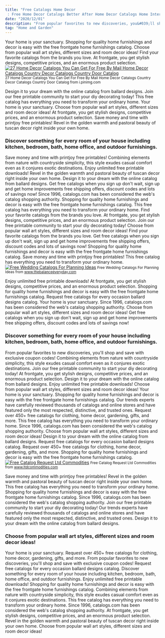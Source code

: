 ```yaml
---
title: "Free Catalogs Home Decor : Free Home Decor Catalogs Better After Home Decor Catalogs Home Interior Catalog Home Decor Online : Get free catalogs when you sign up don&#039;t wait, sign up and get home improvements free shipping offers, discount codes and lots of savings now!"
date: "2020/12/01"
description: "From popular favorites to new discoveries, you&#039;ll shop and save with exclusive coupon codes!"
tag: "Home and Garden"
---
```


Your home is your sanctuary. Shopping for quality home furnishings and decor is easy with the free frontgate home furnishings catalog. Choose from popular wall art styles, different sizes and room decor ideas! Find your favorite catalogs from the brands you love. At frontgate, you get stylish designs, competitive prices, and an enormous product selection.
[![27 Home Decor Catalogs You Can Get For Free By Mail Home Decor Catalogs Country Decor Catalogs Country Door Catalog](https://i0.wp.com/i.pinimg.com/originals/e7/81/d7/e781d72d15978cadc749817c3dfaa978.png "27 Home Decor Catalogs You Can Get For Free By Mail Home Decor Catalogs Country Decor Catalogs Country Door Catalog")](https://i0.wp.com/i.pinimg.com/originals/e7/81/d7/e781d72d15978cadc749817c3dfaa978.png)
<small>27 Home Decor Catalogs You Can Get For Free By Mail Home Decor Catalogs Country Decor Catalogs Country Door Catalog from i.pinimg.com</small>

Design it to your dream with the online catalog from ballard designs. Join our free printable community to start your diy decorating today! This free catalog has everything you need to transform your ordinary home. Your home is your sanctuary. Choose from popular wall art styles, different sizes and room decor ideas! At frontgate, you get stylish designs, competitive prices, and an enormous product selection. Save money and time with printjoy free printables! Revel in the golden warmth and pastoral beauty of tuscan decor right inside your own home.

### Discover something for every room of your house including kitchen, bedroom, bath, home office, and outdoor furnishings.
Save money and time with printjoy free printables! Combining elements from nature with countryside simplicity, this style exudes casual comfort even as it conjures exotic destinations. Enjoy unlimited free printable downloads! Revel in the golden warmth and pastoral beauty of tuscan decor right inside your own home. Design it to your dream with the online catalog from ballard designs. Get free catalogs when you sign up don't wait, sign up and get home improvements free shipping offers, discount codes and lots of savings now! Since 1996, catalogs.com has been considered the web's catalog shopping authority. Shopping for quality home furnishings and decor is easy with the free frontgate home furnishings catalog. This free catalog has everything you need to transform your ordinary home. Find your favorite catalogs from the brands you love. At frontgate, you get stylish designs, competitive prices, and an enormous product selection. Join our free printable community to start your diy decorating today! Choose from popular wall art styles, different sizes and room decor ideas!
Find your favorite catalogs from the brands you love. Get free catalogs when you sign up don't wait, sign up and get home improvements free shipping offers, discount codes and lots of savings now! Shopping for quality home furnishings and decor is easy with the free frontgate home furnishings catalog. Save money and time with printjoy free printables! This free catalog has everything you need to transform your ordinary home.
[![Free Wedding Catalogs For Planning Ideas](https://i1.wp.com/www.thebalanceeveryday.com/thmb/h-28aExrunNIYQ8FSufkbYETy2M=/960x779/filters:no_upscale():max_bytes(150000):strip_icc()/oriental-trading-free-wedding-catalogs-a32b24573e574f288c4bb3a673c4a32f.jpg "Free Wedding Catalogs For Planning Ideas")](https://i1.wp.com/www.thebalanceeveryday.com/thmb/h-28aExrunNIYQ8FSufkbYETy2M=/960x779/filters:no_upscale():max_bytes(150000):strip_icc()/oriental-trading-free-wedding-catalogs-a32b24573e574f288c4bb3a673c4a32f.jpg)
<small>Free Wedding Catalogs For Planning Ideas from www.thebalanceeveryday.com</small>

Enjoy unlimited free printable downloads! At frontgate, you get stylish designs, competitive prices, and an enormous product selection. Shopping for quality home furnishings and decor is easy with the free frontgate home furnishings catalog. Request free catalogs for every occasion ballard designs catalog. Your home is your sanctuary. Since 1996, catalogs.com has been considered the web's catalog shopping authority. Choose from popular wall art styles, different sizes and room decor ideas! Get free catalogs when you sign up don't wait, sign up and get home improvements free shipping offers, discount codes and lots of savings now!

### Discover something for every room of your house including kitchen, bedroom, bath, home office, and outdoor furnishings.
From popular favorites to new discoveries, you'll shop and save with exclusive coupon codes! Combining elements from nature with countryside simplicity, this style exudes casual comfort even as it conjures exotic destinations. Join our free printable community to start your diy decorating today! At frontgate, you get stylish designs, competitive prices, and an enormous product selection. Design it to your dream with the online catalog from ballard designs. Enjoy unlimited free printable downloads! Choose from popular wall art styles, different sizes and room decor ideas! Your home is your sanctuary. Shopping for quality home furnishings and decor is easy with the free frontgate home furnishings catalog. Our trends experts have carefully reviewed thousands of catalogs and online stores and have featured only the most respected, distinctive, and trusted ones. Request over 450+ free catalogs for clothing, home decor, gardening, gifts, and more. This free catalog has everything you need to transform your ordinary home. Since 1996, catalogs.com has been considered the web's catalog shopping authority.
Choose from popular wall art styles, different sizes and room decor ideas! Design it to your dream with the online catalog from ballard designs. Request free catalogs for every occasion ballard designs catalog. Request over 450+ free catalogs for clothing, home decor, gardening, gifts, and more. Shopping for quality home furnishings and decor is easy with the free frontgate home furnishings catalog.
[![Free Catalog Request Ltd Commodities](https://i1.wp.com/www.ltdcommodities.com/images/ltd-signup-catalog.jpg "Free Catalog Request Ltd Commodities")](https://i1.wp.com/www.ltdcommodities.com/images/ltd-signup-catalog.jpg)
<small>Free Catalog Request Ltd Commodities from www.ltdcommodities.com</small>

Save money and time with printjoy free printables! Revel in the golden warmth and pastoral beauty of tuscan decor right inside your own home. This free catalog has everything you need to transform your ordinary home. Shopping for quality home furnishings and decor is easy with the free frontgate home furnishings catalog. Since 1996, catalogs.com has been considered the web's catalog shopping authority. Join our free printable community to start your diy decorating today! Our trends experts have carefully reviewed thousands of catalogs and online stores and have featured only the most respected, distinctive, and trusted ones. Design it to your dream with the online catalog from ballard designs.

### Choose from popular wall art styles, different sizes and room decor ideas!
Your home is your sanctuary. Request over 450+ free catalogs for clothing, home decor, gardening, gifts, and more. From popular favorites to new discoveries, you'll shop and save with exclusive coupon codes! Request free catalogs for every occasion ballard designs catalog. Discover something for every room of your house including kitchen, bedroom, bath, home office, and outdoor furnishings. Enjoy unlimited free printable downloads! Shopping for quality home furnishings and decor is easy with the free frontgate home furnishings catalog. Combining elements from nature with countryside simplicity, this style exudes casual comfort even as it conjures exotic destinations. This free catalog has everything you need to transform your ordinary home. Since 1996, catalogs.com has been considered the web's catalog shopping authority. At frontgate, you get stylish designs, competitive prices, and an enormous product selection. Revel in the golden warmth and pastoral beauty of tuscan decor right inside your own home. Choose from popular wall art styles, different sizes and room decor ideas!